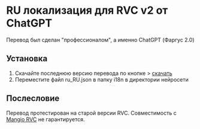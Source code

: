 # RU локализация для RVC v2 от ChatGPT

Перевод был сделан "профессионалом", а именно ChatGPT (Фаргус 2.0)

## Установка
1) Скачайте последнюю версию перевода по кнопке > [скачать](https://github.com/qnezor/rvc-ru_localization/releases)
2) Переместите файл ru_RU.json в папку i18n в директории нейросети


## Послесловие
Перевод протестирован на старой версии RVC. Совместимость с [Mangio RVC](https://github.com/Mangio621/Mangio-RVC-Fork) не гарантируется.
